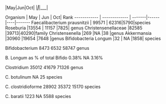 |May|Jun|Oct|
|___|___|___|


Organism     |                 May    | Jun  | Oct| Rank
------------ | ------------- | -------|------|----|-------
Faecalibacterium prausnitzii | 99571  | 62316|5790|species
Roseburia	                  |13554  | 11157 |7825| genus
Christensenellaceae	          |82585  |39713|40290|family
Christensenella				  |269	   |NA    |38   |genus
Akkermansia					|30960	|19654	|7648 |genus
Bifidobacteria Longum		|32		|	NA	|1858| species
Bifidobacterium	8473	6532	58747	genus				B. Longum as % of total Bifido	0.38%	NA	3.16%					Clostridium	35012	41679	71326	genus
C. botulinum	NA		25	species
C. clostridioforme	28902	35372	15170	species
C. baratii	1223	NA	5588	species
